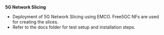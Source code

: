 **5G Network Slicing**

- Deployment of 5G Network Slicing using EMCO. Free5GC NFs are used for creating the slices.
- Refer to the docs folder for test setup and installation steps.
